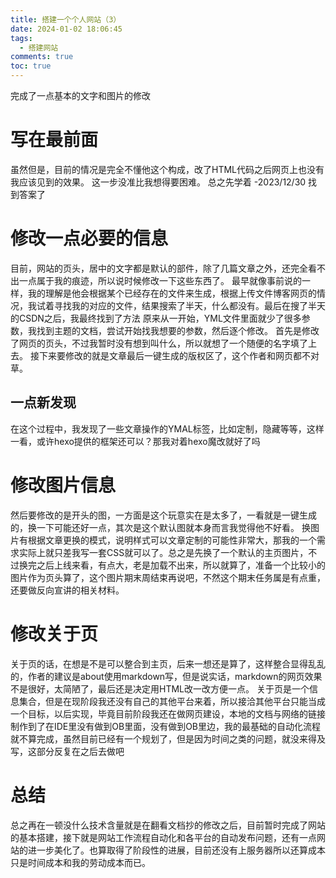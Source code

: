 ```yaml
---
title: 搭建一个个人网站（3）
date: 2024-01-02 18:06:45
tags:
  - 搭建网站
comments: true
toc: true
---
```

完成了一点基本的文字和图片的修改
<!--more-->
# 写在最前面
虽然但是，目前的情况是完全不懂他这个构成，改了HTML代码之后网页上也没有我应该见到的效果。
这一步没准比我想得要困难。
总之先学着
-2023/12/30
找到答案了
# 修改一点必要的信息
目前，网站的页头，居中的文字都是默认的部件，除了几篇文章之外，还完全看不出一点属于我的痕迹，所以说时候修改一下这些东西了。
最早就像事前说的一样，我的理解是他会根据某个已经存在的文件来生成，根据上传文件博客网页的情况，我试着寻找我的对应的文件，结果搜索了半天，什么都没有。最后在搜了半天的CSDN之后，我最终找到了方法
原来从一开始，YML文件里面就少了很多参数，我找到主题的文档，尝试开始找我想要的参数，然后逐个修改。
首先是修改了网页的页头，不过我暂时没有想到叫什么，所以就想了一个随便的名字填了上去。
接下来要修改的就是文章最后一键生成的版权区了，这个作者和网页都不对草。
## 一点新发现
在这个过程中，我发现了一些文章操作的YMAL标签，比如定制，隐藏等等，这样一看，或许hexo提供的框架还可以？那我对着hexo魔改就好了吗
# 修改图片信息
然后要修改的是开头的图，一方面是这个玩意实在是太多了，一看就是一键生成的，换一下可能还好一点，其次是这个默认图就本身而言我觉得他不好看。
换图片有根据文章更换的模式，说明样式可以文章定制的可能性非常大，那我的一个需求实际上就只差我写一套CSS就可以了。总之是先换了一个默认的主页图片，不过换完之后上线来看，有点大，老是加载不出来，所以就算了，准备一个比较小的图片作为页头算了，这个图片期末周结束再说吧，不然这个期末任务属是有点重，还要做反向宣讲的相关材料。
# 修改关于页
关于页的话，在想是不是可以整合到主页，后来一想还是算了，这样整合显得乱乱的，作者的建议是about使用markdown写，但是说实话，markdown的网页效果不是很好，太简陋了，最后还是决定用HTML改一改方便一点。
关于页是一个信息集合，但是在现阶段我还没有自己的其他平台来着，所以接洽其他平台只能当成一个目标，以后实现，毕竟目前阶段我还在做网页建设，本地的文档与网络的链接制作到了在IDE里没有做到OB里面，没有做到OB里边，我的最基础的自动化流程就不算完成，虽然目前已经有一个规划了，但是因为时间之类的问题，就没来得及写，这部分反复在之后去做吧
# 总结
总之再在一顿没什么技术含量就是在翻看文档抄的修改之后，目前暂时完成了网站的基本搭建，接下就是网站工作流程自动化和各平台的自动发布问题，还有一点网站的进一步美化了。也算取得了阶段性的进展，目前还没有上服务器所以还算成本只是时间成本和我的劳动成本而已。